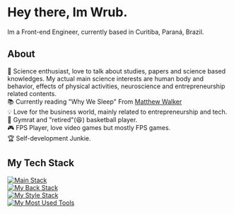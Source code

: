 # Hey there, Im Wrub.
Im a Front-end Engineer, currently based in Curitiba, Paraná, Brazil.

## About
💙 Science enthusiast, love to talk about studies, papers and science based knowledges. My actual main science interests are human body and behavior, effects of physical activities, neuroscience and entrepreneurship related contents.<br/>
📚 Currently reading "Why We Sleep" From [Matthew Walker](https://www.google.com/search?q=matthew+walker&oq=Matthew+walker&gs_lcrp=EgZjaHJvbWUqEAgAEAAYgwEY4wIYsQMYgAQyEAgAEAAYgwEY4wIYsQMYgAQyDQgBEC4YgwEYsQMYgAQyBwgCEC4YgAQyBwgDEAAYgAQyBwgEEAAYgAQyBwgFEAAYgAQyBwgGEAAYgAQyBggHEEUYPdIBCDIyNzhqMGo0qAIAsAIB&sourceid=chrome&ie=UTF-8)<br/>
💡 Love for the business world, mainly related to entrepreneurship and tech.<br/>
💪 Gymrat and "retired"(😆) basketball player.<br/>
🎮 FPS Player, love video games but mostly FPS games.</br>
🏆 Self-development Junkie.

## My Tech Stack
[![Main Stack](https://skillicons.dev/icons?i=html,js,ts,vue,nuxt,react)](https://skillicons.dev)<br/>
[![My Back Stack](https://skillicons.dev/icons?i=nodejs,express,nest)](https://skillicons.dev)<br/>
[![My Style Stack](https://skillicons.dev/icons?i=css,sass,tailwind)](https://skillicons.dev)<br/>
[![My Most Used Tools](https://skillicons.dev/icons?i=bitbucket,vite,vercel)](https://skillicons.dev)<br/>


